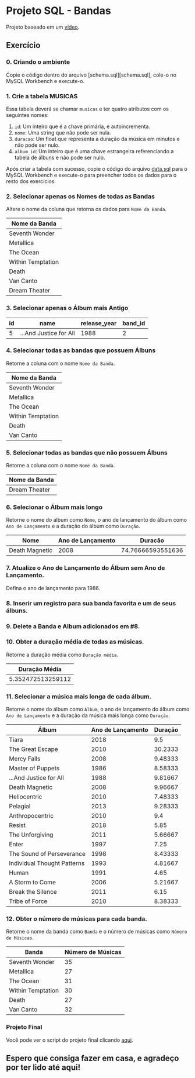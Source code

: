 # Projeto SQL - Bandas
Projeto baseado em um [vídeo](https://youtu.be/30W5wjgJR08).

## Exercício
### 0. Criando o ambiente

Copie o código dentro do arquivo [schema.sql][schema.sql], cole-o no MySQL Workbench e execute-o.

### 1. Crie a tabela MUSICAS

Essa tabela deverá se chamar `musicas` e ter quatro atributos com os seguintes nomes:
1. `id`: Um inteiro que é a chave primária, e autoincrementa.
2. `nome`: Uma string que não pode ser nula.
3. `duracao`: Um float que representa a duração da música em minutos e não pode ser nulo.
4. `album_id`: Um inteiro que é uma chave estrangeira referenciando a tabela de álbuns e não pode ser nulo.

Após criar a tabela com sucesso, copie o código do arquivo [data.sql](data.sql) para o MySQL Workbench e execute-o para preencher todos os dados para o resto dos exercícios.

### 2. Selecionar apenas os Nomes de todas as Bandas

Altere o nome da coluna que retorna os dados para `Nome da Banda`.

|   Nome da Banda   | 
|-------------------| 
| Seventh Wonder    | 
| Metallica         | 
| The Ocean         | 
| Within Temptation | 
| Death             | 
| Van Canto         | 
| Dream Theater     | 

### 3. Selecionar apenas o Álbum mais Antigo

| id | name                   | release_year | band_id | 
|----|------------------------|--------------|---------| 
| 5  | ...And Justice for All | 1988         | 2       | 

### 4. Selecionar todas as bandas que possuem Álbuns

Retorne a coluna com o nome `Nome da Banda`.

|   Nome da Banda   | 
|-------------------| 
| Seventh Wonder    | 
| Metallica         | 
| The Ocean         | 
| Within Temptation | 
| Death             | 
| Van Canto         | 

### 5. Selecionar todas as bandas que não possuem Álbuns

Retorne a coluna com o nome `Nome da Banda`.

| Nome da Banda |  
|---------------| 
| Dream Theater | 

### 6. Selecionar o Álbum mais longo

Retorne o nome do álbum como `Nome`, o ano de lançamento do álbum como `Ano de Lançamento` e a duração do álbum como `Duração`.

| Nome           | Ano de Lançamento | Duracão           | 
|----------------|-------------------|-------------------| 
| Death Magnetic | 2008              | 74.76666593551636 | 

### 7. Atualize o Ano de Lançamento do Álbum sem Ano de Lançamento.

Defina o ano de lançamento para 1986.

### 8. Inserir um registro para sua banda favorita e um de seus álbuns.

### 9. Delete a Banda e Album adicionados em #8.

### 10. Obter a duração média de todas as músicas.

Retorne a duração média como `Duração média`.

| Duração Média         | 
|-----------------------| 
| 5.352472513259112     | 


### 11. Selecionar a música mais longa de cada álbum.

Retorne o nome do álbum como `Álbum`, o ano de lançamento do álbum como `Ano de Lançamento` e a duração da música mais longa como `Duração`.

| Álbum                       | Ano de Lançamento | Duração  | 
|-----------------------------|-------------------|----------| 
| Tiara                       | 2018              | 9.5      | 
| The Great Escape            | 2010              | 30.2333  | 
| Mercy Falls                 | 2008              | 9.48333  | 
| Master of Puppets           | 1986              | 8.58333  | 
| ...And Justice for All      | 1988              | 9.81667  | 
| Death Magnetic              | 2008              | 9.96667  | 
| Heliocentric                | 2010              | 7.48333  | 
| Pelagial                    | 2013              | 9.28333  | 
| Anthropocentric             | 2010              | 9.4      | 
| Resist                      | 2018              | 5.85     | 
| The Unforgiving             | 2011              | 5.66667  | 
| Enter                       | 1997              | 7.25     | 
| The Sound of Perseverance   | 1998              | 8.43333  | 
| Individual Thought Patterns | 1993              | 4.81667  | 
| Human                       | 1991              | 4.65     | 
| A Storm to Come             | 2006              | 5.21667  | 
| Break the Silence           | 2011              | 6.15     | 
| Tribe of Force              | 2010              | 8.38333  | 

### 12. Obter o número de músicas para cada banda.

Retorne o nome da banda como `Banda` e o número de músicas como `Número de Músicas`.

| Banda             | Número de Músicas | 
|-------------------|-------------------| 
| Seventh Wonder    | 35                | 
| Metallica         | 27                | 
| The Ocean         | 31                | 
| Within Temptation | 30                | 
| Death             | 27                | 
| Van Canto         | 32                | 

### Projeto Final

Você pode ver o script do projeto final clicando [aqui](scriptFinal.sql).

## Espero que consiga fazer em casa, e agradeço por ter lido até aqui!
